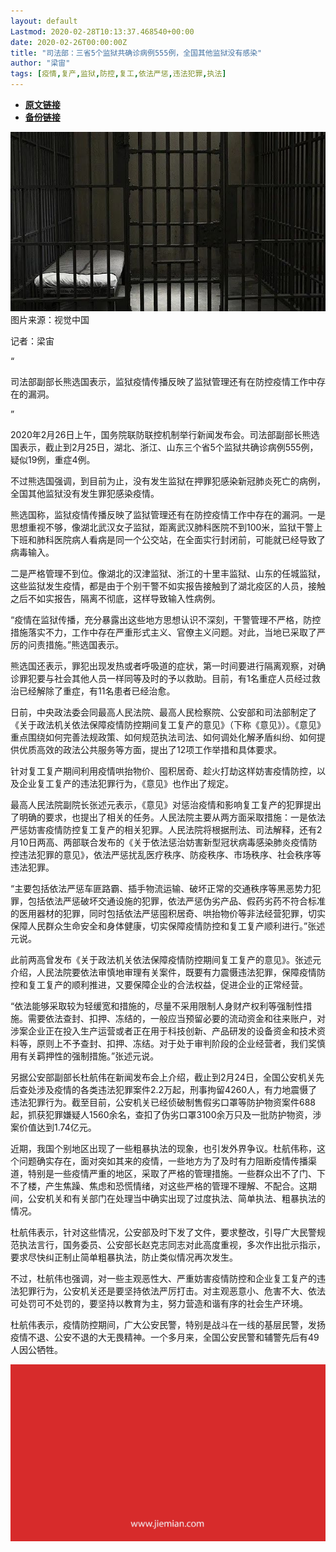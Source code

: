 ```yaml
---
layout: default
Lastmod: 2020-02-28T10:13:37.468540+00:00
date: 2020-02-26T00:00:00Z
title: "司法部：三省5个监狱共确诊病例555例，全国其他监狱没有感染"
author: "梁宙"
tags: [疫情,复产,监狱,防控,复工,依法严惩,违法犯罪,执法]
---
```


* [**原文链接**](https://mp.weixin.qq.com/s/5f210WToEjCkJPlS7KXGzQ)
* [**备份链接**](http://archive.today/HGNu7)


![](/images/post/0c11d68a06e7c2306ff454c3cebb924b.jpg)图片来源：视觉中国

记者：梁宙

“

  

司法部副部长熊选国表示，监狱疫情传播反映了监狱管理还有在防控疫情工作中存在的漏洞。

  

”

2020年2月26日上午，国务院联防联控机制举行新闻发布会。司法部副部长熊选国表示，截止到2月25日，湖北、浙江、山东三个省5个监狱共确诊病例555例，疑似19例，重症4例。  

不过熊选国强调，到目前为止，没有发生监狱在押罪犯感染新冠肺炎死亡的病例，全国其他监狱没有发生罪犯感染疫情。

熊选国称，监狱疫情传播反映了监狱管理还有在防控疫情工作中存在的漏洞。一是思想重视不够，像湖北武汉女子监狱，距离武汉肺科医院不到100米，监狱干警上下班和肺科医院病人看病是同一个公交站，在全面实行封闭前，可能就已经导致了病毒输入。

二是严格管理不到位。像湖北的汉津监狱、浙江的十里丰监狱、山东的任城监狱，这些监狱发生疫情，都是由于个别干警不如实报告接触到了湖北疫区的人员，接触之后不如实报告，隔离不彻底，这样导致输入性病例。

“疫情在监狱传播，充分暴露出这些地方思想认识不深刻，干警管理不严格，防控措施落实不力，工作中存在严重形式主义、官僚主义问题。对此，当地已采取了严厉的问责措施。”熊选国表示。

熊选国还表示，罪犯出现发热或者呼吸道的症状，第一时间要进行隔离观察，对确诊罪犯要与社会其他人员一样同等及时的予以救助。目前，有1名重症人员经过救治已经解除了重症，有11名患者已经治愈。

日前，中央政法委会同最高人民法院、最高人民检察院、公安部和司法部制定了《关于政法机关依法保障疫情防控期间复工复产的意见》（下称《意见》）。《意见》重点围绕如何完善法规政策、如何规范执法司法、如何调处化解矛盾纠纷、如何提供优质高效的政法公共服务等方面，提出了12项工作举措和具体要求。

针对复工复产期间利用疫情哄抬物价、囤积居奇、趁火打劫这样妨害疫情防控，以及企业复工复产的违法犯罪行为，《意见》也作出了规定。

最高人民法院副院长张述元表示，《意见》对惩治疫情和影响复工复产的犯罪提出了明确的要求，也提出了相关的任务。人民法院主要从两方面采取措施：一是依法严惩妨害疫情防控复工复产的相关犯罪。人民法院将根据刑法、司法解释，还有2月10日两高、两部联合发布的《关于依法惩治妨害新型冠状病毒感染肺炎疫情防控违法犯罪的意见》，依法严惩扰乱医疗秩序、防疫秩序、市场秩序、社会秩序等违法犯罪。

“主要包括依法严惩车匪路霸、插手物流运输、破坏正常的交通秩序等黑恶势力犯罪，包括依法严惩破坏交通设施的犯罪，依法严惩伪劣产品、假药劣药不符合标准的医用器材的犯罪，同时包括依法严惩囤积居奇、哄抬物价等非法经营犯罪，切实保障人民群众生命安全和身体健康，切实保障疫情防控和复工复产顺利进行。”张述元说。

此前两高曾发布《关于政法机关依法保障疫情防控期间复工复产的意见》。张述元介绍，人民法院要依法审慎地审理有关案件，既要有力震慑违法犯罪，保障疫情防控和复工复产的顺利推进，又要保障企业的合法权益，促进企业的正常经营。

“依法能够采取较为轻缓宽和措施的，尽量不采用限制人身财产权利等强制性措施。需要依法查封、扣押、冻结的，一般应当预留必要的流动资金和往来账户，对涉案企业正在投入生产运营或者正在用于科技创新、产品研发的设备资金和技术资料等，原则上不予查封、扣押、冻结。对于处于审判阶段的企业经营者，我们奖慎用有关羁押性的强制措施。”张述元说。

另据公安部副部长杜航伟在新闻发布会上介绍，截止到2月24日，全国公安机关先后查处涉及疫情的各类违法犯罪案件2.2万起，刑事拘留4260人，有力地震慑了违法犯罪行为。截至目前，公安机关已经侦破制售假劣口罩等防护物资案件688起，抓获犯罪嫌疑人1560余名，查扣了伪劣口罩3100余万只及一批防护物资，涉案价值达到1.74亿元。

近期，我国个别地区出现了一些粗暴执法的现象，也引发外界争议。杜航伟称，这个问题确实存在，面对突如其来的疫情，一些地方为了及时有力阻断疫情传播渠道，特别是一些疫情严重的地区，采取了严格的管理措施。一些群众出不了门、下不了楼，产生焦躁、焦虑和恐慌情绪，对这些严格的管理不理解、不配合。这期间，公安机关和有关部门在处理当中确实出现了过度执法、简单执法、粗暴执法的情况。

杜航伟表示，针对这些情况，公安部及时下发了文件，要求整改，引导广大民警规范执法言行，国务委员、公安部长赵克志同志对此高度重视，多次作出批示指示，要求尽快纠正制止简单粗暴执法，防止类似情况再次发生。

不过，杜航伟也强调，对一些主观恶性大、严重妨害疫情防控和企业复工复产的违法犯罪行为，公安机关还是要坚持依法严厉打击。对主观恶意小、危害不大、依法可处罚可不处罚的，要坚持以教育为主，努力营造和谐有序的社会生产环境。

杜航伟表示，疫情防控期间，广大公安民警，特别是战斗在一线的基层民警，发扬疫情不退、公安不退的大无畏精神。一个多月来，全国公安民警和辅警先后有49人因公牺牲。

![](/images/post/3ef9527fd7edfb43b0c70486c7a956af.jpg)

